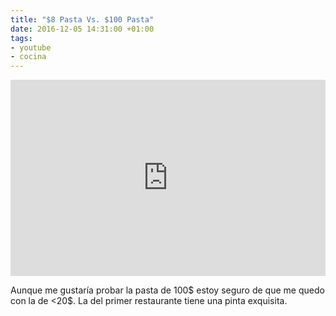 ```yaml
---
title: "$8 Pasta Vs. $100 Pasta"
date: 2016-12-05 14:31:00 +01:00
tags:
- youtube
- cocina
---
```


<div style="position:relative;
	padding-bottom:56.25%;
	padding-top:30px;
	height:0;
	overflow:hidden;"><iframe style="position:absolute;
	top:0;
	left:0;
	width:100%;
	height:100%;" src="https://www.youtube.com/embed/NHiqsrYkcuk" frameborder="0" allowfullscreen></iframe></div>

Aunque me gustaría probar la pasta de 100$ estoy seguro de que me quedo con la de <20$. La del primer restaurante tiene una pinta exquisita.


 